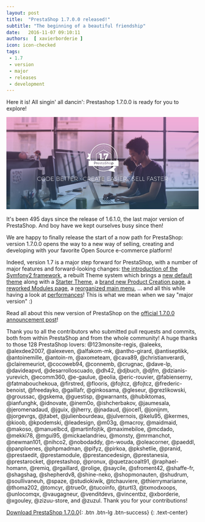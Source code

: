 ```yaml
---
layout: post
title:  "PrestaShop 1.7.0.0 released!"
subtitle: "The beginning of a beautiful friendship"
date:   2016-11-07 09:10:11
authors:  [ xavierborderie ]
icon: icon-checked
tags:
 - 1.7
 - version
 - major
 - releases
 - development
---
```


Here it is! All singin' all dancin': Prestashop 1.7.0.0 is ready for you to explore!

![Prestashop 1.7.0.0](/assets/images/2016/10/prestashop-17-release.jpg)

It's been 495 days since the release of 1.6.1.0, the last major version of PrestaShop. And boy have we kept ourselves busy since then!

We are happy to finally release the start of a now path for PrestaShop: version 1.7.0.0 opens the way to a new way of selling, creating and developing with your favorite Open Source e-commerce platform!

Indeed, version 1.7 is a major step forward for PrestaShop, with a number of major features and forward-looking changes: [the introduction of the Symfony2 framework](http://build.prestashop.com/news/prestashop-1-7-and-symfony/), a rebuilt Theme system which brings a [new default theme](http://build.prestashop.com/news/Designing-the-new-PrestaShop-default-theme/) along with a [Starter Theme](http://build.prestashop.com/news/starter-theme-kickoff/), a [brand new Product Creation page](http://build.prestashop.com/news/product-page-evolution/), a [reworked Modules page](http://build.prestashop.com/news/module-page-awakens/), a [reorganized main menu](http://build.prestashop.com/news/how-we-reorganized-main-menu-prestashop-1.7/), ... and all this while having a look at [performances](http://build.prestashop.com/news/prestashop-1-7-performances/)! This is what we mean when we say "major version" :)

Read all about this new version of PrestaShop on the [official 1.7.0.0 announcement post](https://www.prestashop.com/blog/en/prestashop-1-7-now-available-discover-new-functions/)!

Thank you to all the contributors who submitted pull requests and commits, both from within PrestaShop and from the whole community! A huge thanks to those 128 PrestaShop lovers: @123monsite-regis, @aleeks, @alexdee2007, @alexeven, @alfakom-mk, @antho-girard, @antiseptikk, @antoinemille, @antoin-m, @axometeam, @cava89, @christianverardi, @clairemeuriot, @cocoweb94, @connemb, @crugnac, @dave-lp, @davideapvd, @desarrolloscuado, @dh42, @djbuch, @djfm, @dzianis-yurevich, @ecomm360, @e-gaulue, @eolia, @eric-rouvier, @fabienserny, @fatmabouchekoua, @firstred, @flooris, @fojtcz, @fojtcz, @frederic-benoist, @freedayko, @gaillafr, @ginkosama, @gleseur, @grezlikowski, @groussac, @gskema, @guestisp, @gwarnants, @hubiktomas, @ianfunghk, @idnovate, @inem0o, @ishcherbakov, @jaumesala, @jeromenadaud, @jguix, @jherry, @jnadaud, @jocel1, @jonijnm, @jorgevrgs, @jtabet, @julienbourdeau, @julvernois, @kelu95, @kermes, @kioob, @kpodemski, @leadesign, @m03g, @macroy, @maidmaid, @makoso, @manuelbcd, @martinfojtik, @maximebiloe, @mcdado, @mekki78, @mgui95, @mickaelandrieu, @monsty, @mrmanchot, @newman101, @nihco2, @nobodaddy, @n-wouda, @oleacorner, @paeddl, @panploenes, @phpmadman, @pifyz, @pirkoa, @pkshetlie, @pranid, @prestaedit, @prestamodule, @prestancedesign, @prestanesia, @prestarocket, @prestashop, @pronux, @quetzacoalt91, @raphael-homann, @remiq, @rgaillard, @rolige, @saycile, @sfroment42, @shaffe-fr, @shagshag, @shepherdv8, @shine-neko, @shopmonauten, @shudrum, @soullivaneuh, @spaze, @studiokiwik, @tchauviere, @thierrymarianne, @thoma202, @tomcyr, @true0r, @tucoinfo, @turtl3, @txmodxoops, @unlocomqx, @vaugagneur, @venditdevs, @vincentbz, @xborderie, @xgouley, @zizuu-store, and @zuzul. Thank you for your contributions!

[Download PrestaShop 1.7.0.0](https://www.prestashop.com/versions){: .btn .btn-lg .btn-success}
{: .text-center}
